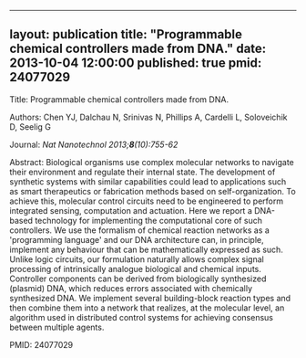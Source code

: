
---
layout: publication
title:  "Programmable chemical controllers made from DNA."
date:   2013-10-04 12:00:00
published: true
pmid: 24077029
---

Title: Programmable chemical controllers made from DNA.

Authors: Chen YJ, Dalchau N, Srinivas N, Phillips A, Cardelli L, Soloveichik D, Seelig G

Journal: *Nat Nanotechnol 2013;**8**(10):755-62*

Abstract: Biological organisms use complex molecular networks to navigate their environment and regulate their internal state. The development of synthetic systems with similar capabilities could lead to applications such as smart therapeutics or fabrication methods based on self-organization. To achieve this, molecular control circuits need to be engineered to perform integrated sensing, computation and actuation. Here we report a DNA-based technology for implementing the computational core of such controllers. We use the formalism of chemical reaction networks as a 'programming language' and our DNA architecture can, in principle, implement any behaviour that can be mathematically expressed as such. Unlike logic circuits, our formulation naturally allows complex signal processing of intrinsically analogue biological and chemical inputs. Controller components can be derived from biologically synthesized (plasmid) DNA, which reduces errors associated with chemically synthesized DNA. We implement several building-block reaction types and then combine them into a network that realizes, at the molecular level, an algorithm used in distributed control systems for achieving consensus between multiple agents.

PMID: 24077029


